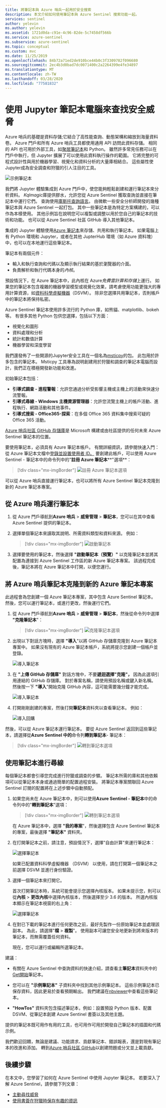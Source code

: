 ```yaml
---
title: 將筆記本與 Azure 哨兵一起用於安全搜索
description: 本文介紹如何使用筆記本與 Azure Sentinel 搜索功能一起。
services: sentinel
author: yelevin
ms.author: yelevin
ms.assetid: 1721d0da-c91e-4c96-82de-5c7458df566b
ms.service: azure-sentinel
ms.subservice: azure-sentinel
ms.topic: conceptual
ms.custom: mvc
ms.date: 11/25/2019
ms.openlocfilehash: 84b72a71ed2de910bce44b0c3f3309782f096680
ms.sourcegitcommit: 2ec4b3d0bad7dc0071400c2a2264399e4fe34897
ms.translationtype: MT
ms.contentlocale: zh-TW
ms.lasthandoff: 03/28/2020
ms.locfileid: "77581832"
---
```

# <a name="use-jupyter-notebooks-to-hunt-for-security-threats"></a>使用 Jupyter 筆記本電腦來查找安全威脅

Azure 哨兵的基礎是資料存儲;它結合了高性能查詢、動態架構和縮放到海量資料卷。 Azure 門戶和所有 Azure 哨兵工具都使用通用 API 訪問此資料存儲。 相同的 API 也可用於外部工具，如[聚居筆記本](https://jupyter.org/)和 Python。 雖然許多常見任務可以在門戶中執行，但 Jupyter 擴展了可以使用此資料執行操作的範圍。 它將完整的可程式設計性與用於機器學習、視覺化和資料分析的大量庫相結合。 這些屬性使Jupyter成為安全調查和狩獵的引人注目的工具。

![示例筆記本](./media/notebooks/sentinel-notebooks-map.png)

我們將 Jupyter 體驗集成到 Azure 門戶中，使您能夠輕鬆創建和運行筆記本來分析資料。 *Kqlmagic*庫提供膠水，允許您從 Azure Sentinel 獲取查詢並直接在筆記本中運行它們。 查詢使用[庫斯托查詢語言](https://kusto.azurewebsites.net/docs/query/index.html)。 由微軟一些安全分析師開發的幾種筆記本與 Azure Sentinel 一起打包。 其中一些筆記本是為特定方案構建的，可以作為本樣使用。 其他示例旨在說明您可以複製或調整以用於您自己的筆記本的技術和功能。 也可以從 Azure Sentinel 社區 GitHub 導入其他筆記本。

集成的 Jupyter 體驗使用[Azure 筆記本](https://notebooks.azure.com/)來存儲、共用和執行筆記本。 如果電腦上有 Python 環境和 Jupyter，或者在其他 JupterHub 環境（如 Azure 資料塊）中，也可以在本地運行這些筆記本。

筆記本有兩個元件：

- 輸入和執行查詢和代碼以及顯示執行結果的基於瀏覽器的介面。
- 負責解析和執行代碼本身的*內核*。 

預設情況下，在 Azure 筆記本中，此內核在 Azure*免費雲計算和存儲*上運行。 如果您的筆記本包含複雜的機器學習模型或視覺化效果，請考慮使用功能更強大的專用計算資源，如[資料科學虛擬機器](https://azure.microsoft.com/services/virtual-machines/data-science-virtual-machines/)（DSVM）。 除非您選擇共用筆記本，否則帳戶中的筆記本將保持私密。

Azure Sentinel 筆記本使用許多流行的 Python 庫，如熊貓、matplotlib、bokeh 等。 有很多其他 Python 包供您選擇，包括以下方面：

- 視覺化和圖形
- 資料處理和分析
- 統計和數值計算
- 機器學習和深度學習

我們還發佈了一些開源的Jupyter安全工具在一個名為[msticpy](https://github.com/Microsoft/msticpy/)的包。 此包用於許多包含的筆記本。 Msticpy 工具專為説明創建用於狩獵和調查的筆記本電腦而設計，我們正在積極開發新功能和改進。

初始筆記本包括：

- **引導式調查 - 進程警報**：允許您通過分析受影響主機或主機上的活動來快速分流警報。
- **引導式尋線 - Windows 主機資源管理器**：允許您流覽主機上的帳戶活動、進程執行、網路活動和其他事件。
- **引導式搜索 - Office365-探索**：在多個 Office 365 資料集中搜索可疑的 Office 365 活動。

[Azure 哨兵社區 GitHub 存儲庫](https://github.com/Azure/Azure-Sentinel)是 Microsoft 構建或由社區提供的任何未來 Azure Sentinel 筆記本的位置。

要使用筆記本，必須具有 Azure 筆記本帳戶。 有關詳細資訊，請參閱快速入門：從 Azure 筆記本文檔中[登錄並設置使用者 ID。](https://docs.microsoft.com/azure/notebooks/quickstart-sign-in-azure-notebooks) 要創建此帳戶，可以使用 Azure Sentinel - 筆記本中的命令列中的"**註冊 Azure 筆記本****"選項**：

> [!div class="mx-imgBorder"]
>![註冊 Azure 筆記本選項](./media/notebooks/sentinel-azure-sign-up-azure-notebooks.png)

可以從 Azure 哨兵直接運行筆記本，也可以將所有 Azure Sentinel 筆記本克隆到新的 Azure 筆記本專案。

## <a name="run-a-notebook-from-azure-sentinel"></a>從 Azure 哨兵運行筆記本
 
1. 從 Azure 門戶導航到**Azure 哨兵** > **威脅管理** > **筆記本**，您可以在其中查看 Azure Sentinel 提供的筆記本。 

2. 選擇單個筆記本來讀取其說明、所需資料類型和資料來源。 例如：
    
    > [!div class="mx-imgBorder"]
    > ![啟動筆記本](./media/notebooks/sentinel-azure-notebooks-launch.png)

3. 選擇要使用的筆記本，然後選擇 **"啟動筆記本（預覽）"** 以克隆筆記本並將其配置為連接到 Azure Sentinel 工作區的新 Azure 筆記本專案。 該過程完成後，筆記本將在 Azure 筆記本中打開，以便您運行。

## <a name="clone-azure-sentinel-notebooks-to-a-new-azure-notebooks-project"></a>將 Azure 哨兵筆記本克隆到新的 Azure 筆記本專案

此過程會為您創建一個 Azure 筆記本專案，其中包含 Azure Sentinel 筆記本。 然後，您可以運行筆記本，或進行更改，然後運行它們。

1. 從 Azure 門戶導航到**Azure 哨兵** > **威脅管理** > **筆記本**，然後從命令列中選擇 **"克隆筆記本**"：
  
    > [!div class="mx-imgBorder"]
    >![克隆筆記本選項](./media/notebooks/sentinel-azure-clone-notebooks.png)

2. 出現以下對話方塊時，選擇 **"導入**"以將 GitHub 存儲庫克隆到 Azure 筆記本專案中。 如果沒有現有的 Azure 筆記本帳戶，系統將提示您創建一個帳戶並登錄。

   ![導入筆記本](./media/notebooks/sentinel-notebooks-clone.png)

3. 在 **"上傳 GitHub 存儲庫"** 對話方塊中，不要**遞迴選擇"克隆"，** 因為此選項引用連結的 GitHub 存儲庫。 對於專案名稱，請使用預設名稱或鍵入新名稱。 然後按一下 **"導入**"開始克隆 GitHub 內容，這可能需要幾分鐘才能完成。

   ![導入筆記本](./media/notebooks/sentinel-create-project.png)

4. 打開剛剛創建的專案，然後打開**筆記本**資料夾以查看筆記本。 例如：

   ![導入回購](./media/notebooks/sentinel-open-notebook1.png)

然後，可以從 Azure 筆記本運行筆記本。 要從 Azure Sentinel 返回到這些筆記本，請選擇從**Azure Sentinel 中的**命令列**轉到筆記本**- 筆記本：

> [!div class="mx-imgBorder"]
>![轉到筆記本選項](./media/notebooks/sentinel-azure-to-go-notebooks.png)


## <a name="using-notebooks-to-hunt"></a>使用筆記本進行尋線

每個筆記本都會引導您完成進行狩獵或調查的步驟。 筆記本所需的庫和其他依賴項可以從筆記本本身或通過簡單的配置過程安裝。 將筆記本專案關聯回 Azure Sentinel 訂閱的配置將在上述步驟中自動預配。

1. 如果您尚未在 Azure 筆記本中，則可以使用**Azure Sentinel - 筆記本**中的命令列中的"**轉到筆記本**"選項：
    
    > [!div class="mx-imgBorder"]
    >![轉到筆記本選項](./media/notebooks/sentinel-azure-to-go-notebooks.png)
    
    在 Azure 筆記本中，選擇 **"我的專案**"，然後選擇包含 Azure Sentinel 筆記本的專案，最後選擇 **"筆記本"** 資料夾。
    
2. 在打開筆記本之前，請注意，預設情況下，選擇"自由計算"來運行筆記本：
    
   ![選擇筆記本](./media/notebooks/sentinel-open-notebook2.png)
    
    如果已配置資料科學虛擬機器 （DSVM） 以使用，請在打開第一個筆記本之前選擇 DSVM 並進行身份驗證。 

3. 選擇一個筆記本來打開它。
    
    首次打開筆記本時，系統可能會提示您選擇內核版本。 如果未提示您，則可以從**內核** >  **更改內核**中選擇內核版本，然後選擇至少 3.6 的版本。 所選內核版本顯示在筆記本視窗的右上角：
    
   ![選擇筆記本](./media/notebooks/sentinel-select-kernel.png)

4. 在對已下載的筆記本進行任何更改之前，最好先製作一份原始筆記本並處理該副本。 為此，請選擇"**檔** > **複製**"。 使用副本可讓您安全地更新到將來版本的筆記本，而無需覆蓋任何資料。
    
    現在，您可以運行或編輯所選筆記本。

建議：

- 有關在 Azure Sentinel 中查詢資料的快速介紹，請查看主**筆記本**資料夾中的[Get開始](https://github.com/Azure/Azure-Sentinel/blob/master/Notebooks/Get%20Started.ipynb)筆記本。 

- 您可以在 **"示例筆記本"** 子資料夾中找到其他示例筆記本。 這些示例筆記本已保存資料，因此更易於查看預期輸出。 我們建議在[nbviewer](https://nbviewer.jupyter.org/)中查看這些筆記本。 

- **"HowTos"** 資料夾包含描述筆記本，例如：設置預設 Python 版本、配置 DSVM、從筆記本創建 Azure Sentinel 書簽以及其他主題。

提供的筆記本既可用作有用的工具，也可用作可用於開發自己筆記本的插圖和代碼示例。

我們歡迎回饋，無論是建議、功能請求、貢獻筆記本、錯誤報表，還是對現有筆記本的改進和添加。 轉到[Azure 哨兵社區 GitHub](https://github.com/Azure/Azure-Sentinel)以創建問題或分叉並上載貢獻。

## <a name="next-steps"></a>後續步驟

在本文中，您學習了如何在 Azure Sentinel 中使用 Jupyter 筆記本。 若要深入了解 Azure Sentinel，請參閱下列文章：

- [主動尋找威脅](hunting.md)
- [使用書簽在狩獵時保存有趣的資訊](bookmarks.md)
